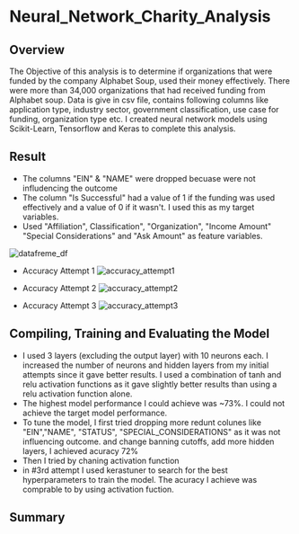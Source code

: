 # Neural_Network_Charity_Analysis

## Overview

The Objective of this analysis is to determine if organizations that were funded by the company Alphabet Soup, used their money effectively. There were more than 34,000 organizations that had received funding from Alphabet soup. Data is give in csv file, contains following columns like application type, industry sector, government classification, use case for funding, organization type etc. I created neural network models using Scikit-Learn, Tensorflow and Keras to complete this analysis.

## Result

* The columns "EIN" & "NAME" were dropped becuase were not infludencing the outcome
* The column "Is Successful" had a value of 1 if the funding was used effectively and a value of 0 if it wasn't. I used this as my target variables.
* Used "Affiliation", Classification", "Organization", "Income Amount" "Special Considerations" and "Ask Amount" as feature variables.

![datafreme_df](https://user-images.githubusercontent.com/91766890/155928957-1e430ff5-4449-4fca-bd35-9102b59649ba.png)

* Accuracy Attempt 1
  ![accuracy_attempt1](https://user-images.githubusercontent.com/91766890/155931189-4671581e-a6e6-487d-99d2-1726da0f4af4.png)

* Accuracy Attempt 2
  ![accuracy_attempt2](https://user-images.githubusercontent.com/91766890/155931203-64a9cfe4-46e6-48f3-917b-813d20012839.png)

* Accuracy Attempt 3
  ![accuracy_attempt3](https://user-images.githubusercontent.com/91766890/155931214-a9421307-59e8-4f38-b8ad-ff1def7355f7.png)


## Compiling, Training and Evaluating the Model
* I used 3 layers (excluding the output layer) with 10 neurons each. I increased the number of neurons and hidden layers from my initial attempts since it gave better results. I used a combination of tanh and relu activation functions as it gave slightly better results than using a relu activation function alone.
* The highest model performance I could achieve was ~73%. I could not achieve the target model performance.
* To tune the model, I first tried dropping more redunt colunes like "EIN","NAME", "STATUS", "SPECIAL_CONSIDERATIONS" as it was not influencing outcome. and change banning cutoffs, add more hidden layers, I achieved acuracy 72%
* Then I tried by chaning activation function
* in #3rd attempt I used kerastuner to search for the best hyperparameters to train the model. The acuracy I achieve was comprable to by using activation fuction.

## Summary
